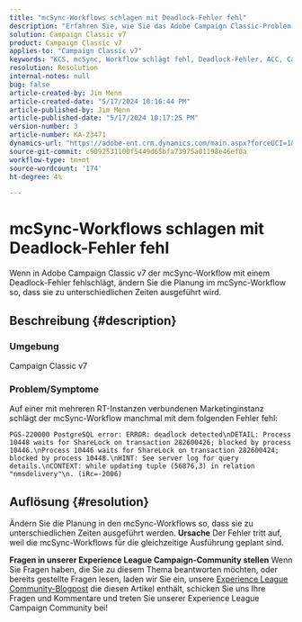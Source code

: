 ```yaml
---
title: "mcSync-Workflows schlagen mit Deadlock-Fehler fehl"
description: "Erfahren Sie, wie Sie das Adobe Campaign Classic-Problem beheben können, bei dem der mcSync-Workflow mit einem Deadlock-Fehler fehlschlägt. Ändern Sie die Planung im mcSynch-Workflow."
solution: Campaign Classic v7
product: Campaign Classic v7
applies-to: "Campaign Classic v7"
keywords: "KCS, mcSync, Workflow schlägt fehl, Deadlock-Fehler, ACC, Campaign"
resolution: Resolution
internal-notes: null
bug: false
article-created-by: Jim Menn
article-created-date: "5/17/2024 10:16:44 PM"
article-published-by: Jim Menn
article-published-date: "5/17/2024 10:17:25 PM"
version-number: 3
article-number: KA-23471
dynamics-url: "https://adobe-ent.crm.dynamics.com/main.aspx?forceUCI=1&pagetype=entityrecord&etn=knowledgearticle&id=98298421-9b14-ef11-9f8a-6045bd006268"
source-git-commit: c9092531100f5449d65bfa73975a01198e46ef0a
workflow-type: tm+mt
source-wordcount: '174'
ht-degree: 4%

---
```


# mcSync-Workflows schlagen mit Deadlock-Fehler fehl


Wenn in Adobe Campaign Classic v7 der mcSync-Workflow mit einem Deadlock-Fehler fehlschlägt, ändern Sie die Planung im mcSync-Workflow so, dass sie zu unterschiedlichen Zeiten ausgeführt wird.

## Beschreibung {#description}


### <b>Umgebung</b>

Campaign Classic v7



### <b>Problem/Symptome</b>

Auf einer mit mehreren RT-Instanzen verbundenen Marketinginstanz schlägt der mcSync-Workflow manchmal mit dem folgenden Fehler fehl:

`PGS-220000 PostgreSQL error: ERROR: deadlock detected\nDETAIL: Process 10448 waits for ShareLock on transaction 282600426; blocked by process 10446.\nProcess 10446 waits for ShareLock on transaction 282600424; blocked by process 10448.\nHINT: See server log for query details.\nCONTEXT: while updating tuple (56876,3) in relation "nmsdelivery"\n. (iRc=-2006)`


## Auflösung {#resolution}


Ändern Sie die Planung in den mcSync-Workflows so, dass sie zu unterschiedlichen Zeiten ausgeführt werden.
<b>Ursache</b>
Der Fehler tritt auf, weil die mcSync-Workflows für die gleichzeitige Ausführung geplant sind.


<b>Fragen in unserer Experience League Campaign-Community stellen</b>
Wenn Sie Fragen haben, die Sie zu diesem Thema beantworten möchten, oder bereits gestellte Fragen lesen, laden wir Sie ein, unsere [Experience League Community-Blogpost](https://experienceleaguecommunities.adobe.com/t5/adobe-campaign-classic-blogs/introducing-top-kcs-articles-curated-for-your-troubleshooting/bc-p/672426#M132) die diesen Artikel enthält, schicken Sie uns Ihre Fragen und Kommentare und treten Sie unserer Experience League Campaign Community bei!
